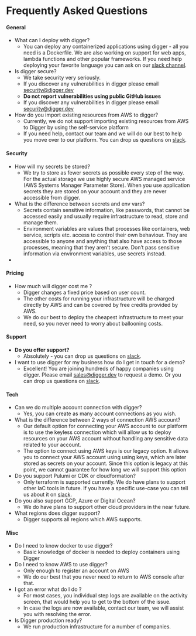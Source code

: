 # Frequently Asked Questions



#### General

* What can I deploy with digger?
  * You can deploy any containerized applications using digger - all you need is a Dockerfile. We are also working on support for web apps, lambda functions and other popular frameworks. If you need help deploying your favorite language you can ask on our [slack channel](https://join.slack.com/t/diggertalk/shared\_invite/zt-yx6rua03-6z\~g\~\_RF3y5LTAK2Bu\_yOA).
* Is digger secure?
  * We take security very seriously.
  * If you discover any vulnerabilities in digger please email security@digger.dev
  * **Do not report vulnerabilities using public GitHub issues**
  * If you discover any vulnerabilities in digger please email security@digger.dev
* How do you import existing resources from AWS to digger?
  * Currently, we do not support importing existing resources from AWS to Digger by using the self-service platform
  * If you need help, contact our team and we will do our best to help you move over to our platform. You can drop us questions on [slack](https://join.slack.com/t/diggertalk/shared\_invite/zt-yx6rua03-6z\~g\~\_RF3y5LTAK2Bu\_yOA).

#### Security

* How will my secrets be stored?
  * We try to store as fewer secrets as possible every step of the way. For the actual storage we use highly secure AWS managed service (AWS Systems Manager Parameter Store). When you use application secrets they are stored on your account and they are never accessible from digger.
* What is the difference between secrets and env vars?
  * Secrets contain sensitive information, like passwords, that cannot be accessed easily and usually require infrastructure to read, store and manage them.
  * Environment variables are values that processes like containers, web service, scripts etc. access to control their own behaviour. They are accessible to anyone and anything that also have access to those processes, meaning that they aren’t secure. Don’t pass sensitive information via environment variables, use secrets instead.
*

#### Pricing

* How much will digger cost me ?
  * Digger changes a fixed price based on user count.
  * The other costs for running your infrastructure will be charged directly by AWS and can be covered by free credits provided by AWS.
  * We do our best to deploy the cheapest infrastructure to meet your need, so you never need to worry about ballooning costs.

#### Support

* **Do you offer support?**
  * Absolutely - you can drop us questions on [slack](https://join.slack.com/t/diggertalk/shared\_invite/zt-yx6rua03-6z\~g\~\_RF3y5LTAK2Bu\_yOA).
* I want to use digger for my business how do I get in touch for a demo?
  * Excellent! You are joining hundreds of happy companies using digger. Please email sales@digger.dev to request a demo. Or you can drop us questions on [slack](https://join.slack.com/t/diggertalk/shared\_invite/zt-yx6rua03-6z\~g\~\_RF3y5LTAK2Bu\_yOA).

#### Tech

* Can we do multiple account connection with digger?
  * Yes, you can create as many account connections as you wish.
* What is the difference between 2 ways of connection AWS account?
  * Our default option for connecting your AWS account to our platform is to use the keyless connection which will allow us to deploy resources on your AWS account without handling any sensitive data related to your account.
  * The option to connect using AWS keys is our legacy option. It allows you to connect your AWS account using using keys, which are later stored as secrets on your account. Since this option is legacy at this point, we cannot guarantee for how long we will support this option
* Do you support Pulumi or CDK or cloudformation?
  * Only terraform is supported currently. We do have plans to support other IaC tools in future. If you have a specific use-case you can tell us about it on [slack](https://join.slack.com/t/diggertalk/shared\_invite/zt-yx6rua03-6z\~g\~\_RF3y5LTAK2Bu\_yOA).
* Do you also support GCP, Azure or Digital Ocean?
  * We do have plans to support other cloud providers in the near future.
* What regions does digger support?
  * Digger supports all regions which AWS supports.

#### Misc

* Do I need to know docker to use digger?
  * Basic knowledge of docker is needed to deploy containers using Digger
* Do I need to know AWS to use digger?
  * Only enough to register an account on AWS
  * We do our best that you never need to return to AWS console after that.
* I got an error what do I do ?
  * For most cases, you individual step logs are available on the activity screen, that would help you to get to the bottom of the issue.
  * In case the logs are now available, contact our team, we will assist you with resolving the error.
* Is Digger production ready?
  * We run production infrastructure for a number of companies.
